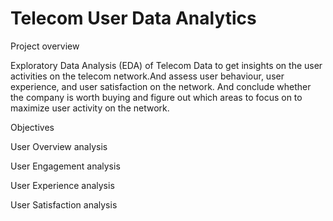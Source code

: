 # Telecom User Data Analytics

Project overview

 Exploratory Data Analysis (EDA) of Telecom Data to get insights on the user activities on the telecom network.And 
 assess user behaviour, user experience, and user satisfaction on the network. And conclude whether the company 
 is worth buying and figure out which areas to focus on to maximize user activity on the network.
 
 Objectives
 
 User Overview analysis
 
 User Engagement analysis
 
 User Experience analysis
 
 User Satisfaction analysis
 
 
